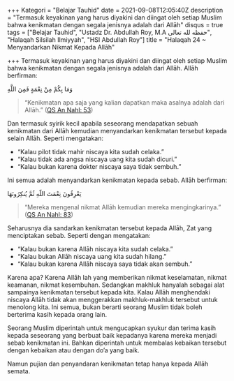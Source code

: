 +++
Kategori = "Belajar Tauhid"
date = 2021-09-08T12:05:40Z
description = "Termasuk keyakinan yang harus diyakini dan diingat oleh setiap Muslim bahwa kenikmatan dengan segala jenisnya adalah dari Allāh"
disqus = true
tags = ["Belajar Tauhid", "Ustadz Dr. Abdullah Roy, M.A حفظه لله تعالى", "Halaqah Silsilah Ilmiyyah", "HSI Abdullah Roy"]
title = "Halaqah 24 ~ Menyandarkan Nikmat Kepada Allāh"

+++
Termasuk keyakinan yang harus diyakini dan diingat oleh setiap Muslim bahwa kenikmatan dengan segala jenisnya adalah dari Allāh. Allāh berfirman:

وَمَا بِكُمْ مِنْ نِعْمَةٍ فَمِنَ اللَّهِ

> “Kenikmatan apa saja yang kalian dapatkan maka asalnya adalah dari Allāh.” ([QS An Nahl: 53](https://quran.com/16:53?font=v1&translations=33 "QS An Nahl: 53"))

Dan termasuk syirik kecil apabila seseorang mendapatkan sebuah kenikmatan dari Allāh kemudian menyandarkan kenikmatan tersebut kepada selain Allāh. Seperti mengatakan:

* “Kalau pilot tidak mahir niscaya kita sudah celaka.”
* “Kalau tidak ada angsa niscaya uang kita sudah dicuri.”
* “Kalau bukan karena dokter niscaya saya tidak sembuh.”

Ini semua adalah menyandarkan kenikmatan kepada sebab. Allāh berfirman:

يَعْرِفُونَ نِعْمَتَ اللّهِ ثُمَّ يُنكِرُونَهَا

> “Mereka mengenal nikmat Allāh kemudian mereka mengingkarinya.” ([QS An Nahl: 83](https://quran.com/16:83?font=v1&translations=33 "QS An Nahl 83"))

Seharusnya dia sandarkan kenikmatan tersebut kepada Allāh, Zat yang menciptakan sebab. Seperti dengan mengatakan:

* “Kalau bukan karena Allāh niscaya kita sudah celaka.”
* “Kalau bukan Allāh niscaya uang kita sudah hilang.”
* “Kalau bukan karena Allāh niscaya saya tidak akan sembuh.”

Karena apa? Karena Allāh lah yang memberikan nikmat keselamatan, nikmat keamanan, nikmat kesembuhan. Sedangkan makhluk hanyalah sebagai alat sampainya kenikmatan tersebut kepada kita. Kalau Allāh menghendaki niscaya Allāh tidak akan menggerakkan makhluk-makhluk tersebut untuk menolong kita. Ini semua, bukan berarti seorang Muslim tidak boleh berterima kasih kepada orang lain.

Seorang Muslim diperintah untuk mengucapkan syukur dan terima kasih kepada seseorang yang berbuat baik kepadanya karena mereka menjadi sebab kenikmatan ini. Bahkan diperintah untuk membalas kebaikan tersebut dengan kebaikan atau dengan do’a yang baik.

Namun pujian dan penyandaran kenikmatan tetap hanya kepada Allāh semata.